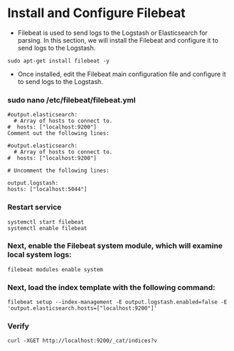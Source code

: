 # Install and Configure Filebeat
* Filebeat is used to send logs to the Logstash or Elasticsearch for parsing. In this section, we will install the Filebeat and configure it to send logs to the Logstash.

```
sudo apt-get install filebeat -y
```
* Once installed, edit the Filebeat main configuration file and configure it to send logs to the Logstash.


### sudo nano /etc/filebeat/filebeat.yml
```
#output.elasticsearch:
  # Array of hosts to connect to.
#  hosts: ["localhost:9200"]
Comment out the following lines:

#output.elasticsearch:
  # Array of hosts to connect to.
#  hosts: ["localhost:9200"]

# Uncomment the following lines:

output.logstash:
hosts: ["localhost:5044"]
```
### Restart service 
```
systemctl start filebeat
systemctl enable filebeat
```

### Next, enable the Filebeat system module, which will examine local system logs:
``` 
filebeat modules enable system 
```
### Next, load the index template with the following command:
```
filebeat setup --index-management -E output.logstash.enabled=false -E 'output.elasticsearch.hosts=["localhost:9200"]'

```
### Verify 
```curl -XGET http://localhost:9200/_cat/indices?v```
